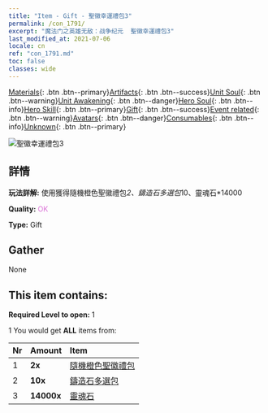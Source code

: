 ```yaml
---
title: "Item - Gift - 聖徽幸運禮包3"
permalink: /con_1791/
excerpt: "魔法门之英雄无敌：战争纪元  聖徽幸運禮包3"
last_modified_at: 2021-07-06
locale: cn
ref: "con_1791.md"
toc: false
classes: wide
---
```

 [Materials](/ItemsCN/){: .btn .btn--primary}[Artifacts](/ItemsCN/Artifacts/){: .btn .btn--success}[Unit Soul](/ItemsCN/UnitSoul/){: .btn .btn--warning}[Unit Awakening](/ItemsCN/UnitAwakening/){: .btn .btn--danger}[Hero Soul](/ItemsCN/HeroSoul/){: .btn .btn--info}[Hero Skill](/ItemsCN/HeroSkill/){: .btn .btn--primary}[Gift](/ItemsCN/Gift/){: .btn .btn--success}[Event related](/ItemsCN/Events/){: .btn .btn--warning}[Avatars](/ItemsCN/Avatars/){: .btn .btn--danger}[Consumables](/ItemsCN/Consumables/){: .btn .btn--info}[Unknown](/ItemsCN/Unknown/){: .btn .btn--primary}

 ![聖徽幸運禮包3](/images/t/i_907411.png)

## 詳情
 **玩法詳解:** 使用獲得隨機橙色聖徽禮包*2、鑄造石多選包*10、靈魂石*14000

 **Quality:** <span style="color: #DA70D6">OK</span>

 **Type:** Gift

## Gather

  None

## This item contains:

 **Required Level to open:** 1

 1 You would get **ALL** items  from:

  | Nr | Amount |     Item    |
  |:---|:-------|:------------|
  | 1 |  **2x** | [隨機橙色聖徽禮包](/cn/Items/con_1794/) |  | 
  | 2 |  **10x** | [鑄造石多選包](/cn/Items/con_1480/) |  | 
  | 3 |  **14000x** | [靈魂石](/cn/Items/con_923/) |  | 
